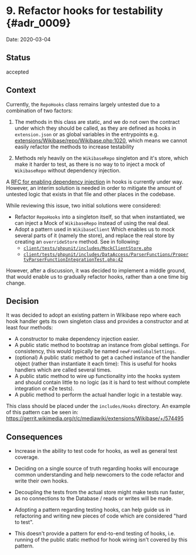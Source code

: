 # 9. Refactor hooks for testability {#adr_0009}

Date: 2020-03-04

## Status

accepted

## Context

Currently, the `RepoHooks` class remains largely untested due to a combination of two factors:

1. The methods in this class are static, and we do not own the contract under which they should be called, as they are
   defined as hooks in `extension.json` or as global variables in the entrypoints e.g. [extensions/Wikibase/repo/Wikibase.php:1020](https://github.com/wikimedia/mediawiki-extensions-Wikibase/blob/7b20d22b3c0bbc37ad23f63e38fadc9b1f2ca057/repo/Wikibase.php#L1020), which means we cannot easily refactor the methods to increase testability

2. Methods rely heavily on the `WikibaseRepo` singleton and it's store, which make it harder to test, as there is no
   way to to inject a mock of `WikibaseRepo` without dependency injection.

A [RFC for enabling dependency injection](https://phabricator.wikimedia.org/T240307) in hooks is currently under way.
However, an interim solution is needed in order to mitigate the amount of untested logic that exists in that file
and other places in the codebase.

While reviewing this issue, two initial solutions were considered:

- Refactor `RepoHooks` into a singleton itself, so that when instantiated, we can inject a Mock of `WikibaseRepo`
  instead of using the real deal.
- Adopt a pattern used in `WikibaseClient` Which enables us to mock several parts of it (namely the store), and replace
  the real store by creating an `overrideStore` method. See in following:
    - [`client/tests/phpunit/includes/MockClientStore.php`](https://github.com/wikimedia/mediawiki-extensions-Wikibase/blob/master/client/tests/phpunit/includes/MockClientStore.php)
    - [`client/tests/phpunit/includes/DataAccess/ParserFunctions/PropertyParserFunctionIntegrationTest.php:42`](https://github.com/wikimedia/mediawiki-extensions-Wikibase/blob/master/client/tests/phpunit/includes/DataAccess/ParserFunctions/PropertyParserFunctionIntegrationTest.php#L42)

However, after a discussion, it was decided to implement a middle ground, that would enable us to gradually refactor
hooks, rather than a one time big change.

## Decision

It was decided to adopt an existing pattern in Wikibase repo where each hook handler gets its own singleton class and
provides a constructor and at least four methods:

- A constructor to make dependency injection easier.
- A public static method to bootstrap an instance from global settings. For consistency, this would typically be named
  `newFromGlobalSettings`.
- (optional) A public static method to get a cached instance of the handler object (rather than instantiate it each time):
  This is useful for hooks handlers which are called several times.
- A public static method to wire up functionality into the hooks system and should contain little to no logic (as it is
  hard to test without complete integration or e2e tests).
- A public method to perform the actual handler logic in a testable way.

This class should be placed under the `includes/Hooks` directory. An example of this pattern can be seen in:
https://gerrit.wikimedia.org/r/c/mediawiki/extensions/Wikibase/+/574495

## Consequences

- Increase in the ability to test code for hooks, as well as general test coverage.

- Deciding on a single source of truth regarding hooks will encourage common understanding and help newcomers to the
  code refactor and write their own hooks.

- Decoupling the tests from the actual store might make tests run faster, as no connections to the Database / reads or
  writes will be made.

- Adopting a pattern regarding testing hooks, can help guide us in refactoring and writing new
  pieces of code which are considered "hard to test".

- This doesn't provide a pattern for end-to-end testing of hooks, i.e. running of the public static method for hook
  wiring isn't covered by this pattern.
